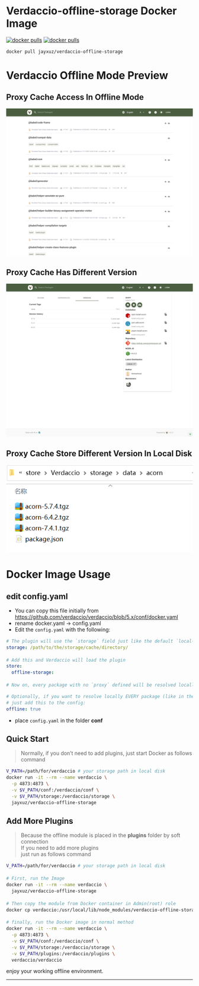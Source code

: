 # Verdaccio-offline-storage Docker Image

[![docker pulls](https://img.shields.io/docker/pulls/jayxuz/verdaccio-offline-storage.svg)](https://hub.docker.com/r/jayxuz/verdaccio-offline-storage)
[![docker pulls](https://img.shields.io/docker/image-size/jayxuz/verdaccio-offline-storage/latest)](https://hub.docker.com/r/jayxuz/verdaccio-offline-storage)
```bash
docker pull jayxuz/verdaccio-offline-storage
```

# Verdaccio Offline Mode Preview
## Proxy Cache Access In Offline Mode
![Proxy Cache Access In Offline Mode](https://raw.githubusercontent.com/jayxuz/pic/main/verdaccio-offline-storage-preview-1.jpeg)
## Proxy Cache Has Different Version
![Proxy Cache Has Different Version](https://raw.githubusercontent.com/jayxuz/pic/main/verdaccio-offline-storage-preview-2.jpeg)
## Proxy Cache Store Different Version In Local Disk
![Proxy Cache Store Different Version In Local Disk](https://raw.githubusercontent.com/jayxuz/pic/main/verdaccio-offline-storage-preview-3.png)

# Docker Image Usage
## edit config.yaml
- You can copy this file initially from https://github.com/verdaccio/verdaccio/blob/5.x/conf/docker.yaml
- rename docker.yaml -> config.yaml
- Edit the `config.yaml` with the following:

```yaml
# The plugin will use the `storage` field just like the default `local-storage` plugin does
storage: /path/to/the/storage/cache/directory/

# Add this and Verdaccio will load the plugin 
store:
  offline-storage:

# Now on, every package with no `proxy` defined will be resolved locally!
```
```yaml
# Optionally, if you want to resolve locally EVERY package (like in the v1 version of this plugin)
# just add this to the config:
offline: true
```
- place `config.yaml` in the folder **conf**

## Quick Start
> Normally, if you don’t need to add plugins, just start Docker as follows command
```bash
V_PATH=/path/for/verdaccio # your storage path in local disk
docker run -it --rm --name verdaccio \
  -p 4873:4873 \
  -v $V_PATH/conf:/verdaccio/conf \
  -v $V_PATH/storage:/verdaccio/storage \
  jayxuz/verdaccio-offline-storage
```

## Add More Plugins
> Because the offline module is placed in the **plugins** folder by soft connection  
If you need to add more plugins  
just run as follows command
```bash
V_PATH=/path/for/verdaccio # your storage path in local disk

# First, run the Image
docker run -it --rm --name verdaccio \
  jayxuz/verdaccio-offline-storage

# Then copy the module from Docker container in Admin(root) role
docker cp verdaccio:/usr/local/lib/node_modules/verdaccio-offline-storage $V_PATH/plugins

# finally, run the Docker image in normal method
docker run -it --rm --name verdaccio \
  -p 4873:4873 \
  -v $V_PATH/conf:/verdaccio/conf \
  -v $V_PATH/storage:/verdaccio/storage \
  -v $V_PATH/plugins:/verdaccio/plugins \
  verdaccio/verdaccio
```
enjoy your working offline environment.

---